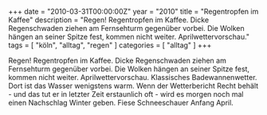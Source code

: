 +++
date = "2010-03-31T00:00:00Z"
year = "2010"
title = "Regentropfen im Kaffee"
description = "Regen! Regentropfen im Kaffee. Dicke Regenschwaden ziehen am Fernsehturm gegenüber vorbei. Die Wolken hängen an seiner Spitze fest, kommen nicht weiter. Aprilwettervorschau."
tags = [ "köln", "alltag", "regen" ]
categories = [ "alltag" ]
+++

Regen! Regentropfen im Kaffee. Dicke Regenschwaden ziehen am Fernsehturm gegenüber vorbei. Die Wolken hängen an seiner Spitze fest, kommen nicht weiter. Aprilwettervorschau. Klassisches Badewannenwetter. Dort ist das Wasser wenigstens warm. Wenn der Wetterbericht Recht behält - und das tut er in letzter Zeit erstaunlich oft - wird es morgen noch mal einen Nachschlag Winter geben. Fiese Schneeschauer Anfang April.
